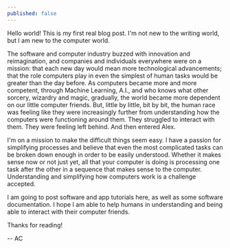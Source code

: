 ```yaml
---
published: false
---
```

Hello world! This is my first real blog post. I'm not new to the writing world, but I am new to the computer world. 

The software and computer industry buzzed with innovation and reimagination, and companies and individuals everywhere were on a mission: that each new day would mean more technological advancements; that the role computers play in even the simplest of human tasks would be greater than the day before. As computers became more and more competent, through Machine Learning, A.I., and who knows what other sorcery, wizardry and magic, gradually, the world became more dependent on our little computer friends. But, little by little, bit by bit, the human race was feeling like they were increasingly further from understanding how the computers were functioning around them. They struggled to interact with them. They were feeling left behind. And then entered Alex. 

I'm on a mission to make the difficult things seem easy. I have a passion for simplifying processes and believe that even the most complicated tasks can be broken down enough in order to be easily understood. Whether it makes sense now or not just yet, all that your computer is doing is processing one task after the other in a sequence that makes sense to the computer. Understanding and simplifying how computers work is a challenge accepted. 

I am going to post software and app tutorials here, as well as some software documentation. I hope I am able to help humans in understanding and being able to interact with their computer friends.

Thanks for reading! 

-- AC


